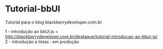 Tutorial-bbUI
=============

Tutorial para o blog blackberrydeveloper.com.br

1 - introdução ao bbUI.js = http://blackberrydeveloper.com.br/destaque/tutorial-introducao-ao-bbui-js/ </br>
2 - introdução a listas : em produção

